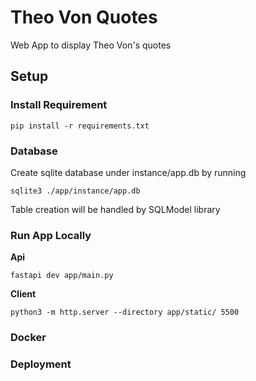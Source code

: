 # Theo Von Quotes
Web App to display Theo Von's quotes

## Setup

### Install Requirement
```
pip install -r requirements.txt
```

### Database
Create sqlite database under instance/app.db by running
``` 
sqlite3 ./app/instance/app.db
```

Table creation will be handled by SQLModel library

### Run App Locally

**Api**
```
fastapi dev app/main.py
```

**Client**
```
python3 -m http.server --directory app/static/ 5500
```

### Docker

### Deployment
